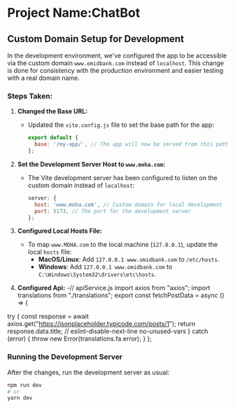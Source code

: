 # Project Name:ChatBot

## Custom Domain Setup for Development

In the development environment, we've configured the app to be accessible via the custom domain `www.omidbank.com` instead of `localhost`. This change is done for consistency with the production environment and easier testing with a real domain name.

### Steps Taken:

1. **Changed the Base URL:**
   - Updated the `vite.config.js` file to set the base path for the app:
     ```js
     export default {
       base: '/my-app/', // The app will now be served from this path
     };
     ```

2. **Set the Development Server Host to `www.moha.com`:**
   - The Vite development server has been configured to listen on the custom domain instead of `localhost`:
     ```js
     server: {
       host: 'www.moha.com', // Custom domain for local development
       port: 5173, // The port for the development server
     };
     ```

3. **Configured Local Hosts File:**
   - To map `www.MOHA.com` to the local machine (`127.0.0.1`), update the local `hosts` file:
     - **MacOS/Linux**: Add `127.0.0.1 www.omidbank.com` to `/etc/hosts`.
     - **Windows**: Add `127.0.0.1 www.omidbank.com` to `C:\Windows\System32\drivers\etc\hosts`.

4. **Configured Api:**
   -// apiService.js
import axios from "axios";
import translations from "./translations";
export const fetchPostData = async () => {

  try {
    const response = await axios.get("https://jsonplaceholder.typicode.com/posts/1");
    return response.data.title;
  // eslint-disable-next-line no-unused-vars
  } catch (error) {
    throw new Error(translations.fa.error);
  }
};

### Running the Development Server

After the changes, run the development server as usual:

```bash
npm run dev
# or
yarn dev

